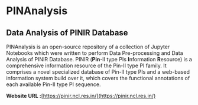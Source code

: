 # PINAnalysis
## Data Analysis of PINIR Database
PINAnalysis is an open-source repository of a collection of Jupyter Notebooks which were written to perform Data Pre-processing and Data Analysis of PINIR Database. PINIR (**Pin**-II type PIs **I**nformation **R**esource) is a comprehensive information resource of the Pin-II type PI family. It comprises a novel specialized database of Pin-II type PIs and a web-based information system build over it, which covers the functional annotations of each available Pin-II type PI sequence.

**Website URL :**[https://pinir.ncl.res.in/](https://pinir.ncl.res.in/)
